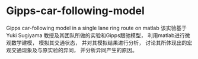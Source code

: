 # Gipps-car-following-model
Gipps car-following model in a single lane ring route on matlab
该实验基于Yuki Sugiyama 教授及其团队所做的实验和Gipps跟驰模型，
利用matlab进行微观数学建模，
模拟其交通状态，
并对其模拟结果进行分析，
讨论其所体现出的宏观交通现象及与原实验的异同，
并分析异同产生的原因。
